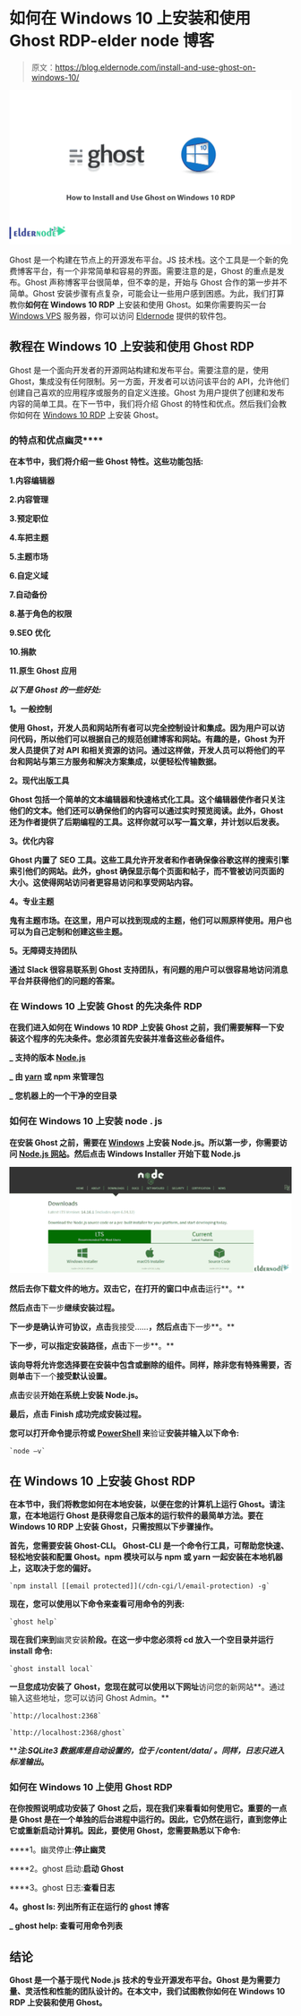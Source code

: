 # 如何在 Windows 10 上安装和使用 Ghost RDP-elder node 博客

> 原文：<https://blog.eldernode.com/install-and-use-ghost-on-windows-10/>

![How to Install and Use Ghost on Windows 10 RDP](img/d799c3f0717edc02a7ef33b52c4c57a2.png)

Ghost 是一个构建在节点上的开源发布平台。JS 技术栈。这个工具是一个新的免费博客平台，有一个非常简单和容易的界面。需要注意的是，Ghost 的重点是发布。Ghost 声称博客平台很简单，但不幸的是，开始与 Ghost 合作的第一步并不简单。Ghost 安装步骤有点复杂，可能会让一些用户感到困惑。为此，我们打算教你**如何在 Windows 10 RDP** 上安装和使用 Ghost。如果你需要购买一台 [Windows VPS](https://eldernode.com/windows-vps/) 服务器，你可以访问 [Eldernode](https://eldernode.com/) 提供的软件包。

## **教程在 Windows 10 上安装和使用 Ghost RDP**

Ghost 是一个面向开发者的开源网站构建和发布平台。需要注意的是，使用 Ghost，集成没有任何限制。另一方面，开发者可以访问该平台的 API，允许他们创建自己喜欢的应用程序或服务的自定义连接。Ghost 为用户提供了创建和发布内容的简单工具。在下一节中，我们将介绍 Ghost 的特性和优点。然后我们会教你如何在 [Windows 10 RDP](https://eldernode.com/windows-10-rdp/) 上安装 Ghost。

### **的特点和优点**幽灵****

**在本节中，我们将介绍一些 Ghost 特性。这些功能包括:**

**1.内容编辑器**

**2.内容管理**

**3.预定职位**

**4.车把主题**

**5.主题市场**

**6.自定义域**

**7.自动备份**

**8.基于角色的权限**

**9.SEO 优化**

**10.捐款**

**11.原生 Ghost 应用**

***以下是 Ghost 的一些好处:***

****1。一般控制****

**使用 Ghost，开发人员和网站所有者可以完全控制设计和集成。因为用户可以访问代码，所以他们可以根据自己的规范创建博客和网站。有趣的是，Ghost 为开发人员提供了对 API 和相关资源的访问。通过这样做，开发人员可以将他们的平台和网站与第三方服务和解决方案集成，以便轻松传输数据。**

****2。现代出版工具****

**Ghost 包括一个简单的文本编辑器和快速格式化工具。这个编辑器使作者只关注他们的文本。他们还可以确保他们的内容可以通过实时预览阅读。此外，Ghost 还为作者提供了后期编程的工具。这样你就可以写一篇文章，并计划以后发表。**

****3。优化内容****

**Ghost 内置了 SEO 工具。这些工具允许开发者和作者确保像谷歌这样的搜索引擎索引他们的网站。此外，ghost 确保显示每个页面和帖子，而不管被访问页面的大小。这使得网站访问者更容易访问和享受网站内容。**

****4。专业主题****

**鬼有主题市场。在这里，用户可以找到现成的主题，他们可以照原样使用。用户也可以为自己定制和创建这些主题。**

****5。无障碍支持团队****

**通过 Slack 很容易联系到 Ghost 支持团队，有问题的用户可以很容易地访问消息平台并获得他们的问题的答案。**

### ****在 Windows 10 上安装 Ghost 的先决条件 RDP****

**在我们进入如何在 Windows 10 RDP 上安装 Ghost 之前，我们需要解释一下安装这个程序的先决条件。您必须首先安装并准备这些必备组件。**

**_ 支持的版本 [Node.js](https://blog.eldernode.com/install-node-js-on-windows/)**

**_ 由 [yarn](https://blog.eldernode.com/install-yarn-on-windows/) 或 npm 来管理包**

**_ 您机器上的一个干净的空目录**

### ****如何在 Windows 10 上安装 node . js****

**在安装 Ghost 之前，需要在 [Windows](https://blog.eldernode.com/tag/windows/) 上安装 Node.js。所以第一步，你需要访问 [Node.js 网站](https://nodejs.org/en/download/)。然后点击 **Windows Installer** 开始下载 Node.js**

**![how to download nodejs on windows](img/d02cf9e98df32eacd5b81bddff2f4bc7.png)**

**然后去你下载文件的地方。双击它，在打开的窗口中点击**运行**。**

**然后点击**下一步**继续安装过程。**

**下一步是确认许可协议，点击**我接受……**，然后点击**下一步**。**

**下一步，可以指定安装路径，点击**下一步**。**

**该向导将允许您选择要在安装中包含或删除的组件。同样，除非您有特殊需要，否则单击**下一个**接受默认设置。**

**点击**安装**开始在系统上安装 Node.js。**

**最后，点击 **Finish** 成功完成安装过程。**

**您可以打开命令提示符或 [PowerShell](https://blog.eldernode.com/get-help-command-in-powershell/) 来**验证**安装并输入以下命令:**

```
`node –v`
```

## ****在 Windows 10 上安装 Ghost RDP****

**在本节中，我们将教您如何在本地安装，以便在您的计算机上运行 Ghost。请注意，在本地运行 Ghost 是获得您自己版本的运行软件的最简单方法。要在 Windows 10 RDP 上安装 Ghost，只需按照以下步骤操作。**

**首先，您需要安装 Ghost-CLI。 **Ghost-CLI** 是一个命令行工具，可帮助您快速、轻松地安装和配置 Ghost。npm 模块可以与 **npm** 或 **yarn** 一起安装在本地机器上，这取决于您的偏好。**

```
`npm install [[email protected]](/cdn-cgi/l/email-protection) -g`
```

**现在，您可以使用以下命令来查看可用命令的列表:**

```
`ghost help`
```

**现在我们来到**幽灵安装**阶段。在这一步中您必须将 cd 放入一个空目录并运行 install 命令:**

```
`ghost install local`
```

**一旦您成功安装了 Ghost，您现在就可以使用以下网址**访问您的新网站**。通过输入这些地址，您可以访问 Ghost Admin。**

```
`http://localhost:2368`
```

```
`http://localhost:2368/ghost`
```

*****注:***SQLite3 数据库是自动设置的，位于 **/content/data/** 。同样，日志只进入**标准输出**。**

### ****如何在 Windows 10 上使用 Ghost RDP****

**在你按照说明成功安装了 Ghost 之后，现在我们来看看如何使用它。重要的一点是 Ghost 是在一个单独的后台进程中运行的。因此，它仍然在运行，直到您停止它或重新启动计算机。因此，要使用 Ghost，您需要熟悉以下命令:**

****1。幽灵停止:**停止幽灵**

****2。ghost 启动:**启动 Ghost**

****3。ghost 日志:**查看日志**

****4。ghost ls:** 列出所有正在运行的 ghost 博客**

****_ ghost help:** 查看可用命令列表**

## **结论**

**Ghost 是一个基于现代 Node.js 技术的专业开源发布平台。Ghost 是为需要力量、灵活性和性能的团队设计的。在本文中，我们试图教你如何在 Windows 10 RDP 上安装和使用 Ghost。**